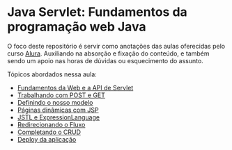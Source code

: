 # Java Servlet: Fundamentos da programação web Java

O foco deste repositório é servir como anotações das aulas oferecidas pelo curso [Alura](https://cursos.alura.com.br/course/servlets-fundamentos-programacao-web-java). Auxiliando na absorção e fixação do conteúdo, e também sendo um apoio nas horas de dúvidas ou esquecimento do assunto.

Tópicos abordados nessa aula:

- [Fundamentos da Web e a API de Servlet](https://github.com/AlanaZUP/Java-Servlet/tree/master/Fundamentos%20da%20Web%20e%20a%20API%20de%20Servlet) 
- [Trabalhando com POST e GET](https://github.com/AlanaZUP/Java-Servlet/tree/master/Trabalhando%20com%20POST%20e%20GET)
- [Definindo o nosso modelo](https://github.com/AlanaZUP/Java-Servlet/tree/master/Definindo%20o%20nosso%20modelo)
- [Páginas dinâmicas com JSP](https://github.com/AlanaZUP/Java-Servlet/tree/master/Paginas%20dinamicas%20com%20JSP)
- [JSTL e ExpressionLanguage](https://github.com/AlanaZUP/Java-Servlet/tree/master/JSTL%20e%20Expression%20Language)
- [Redirecionando o Fluxo](https://github.com/AlanaZUP/Java-Servlet/tree/master/Redirecionando%20o%20Fluxo)
- [Completando o CRUD](https://github.com/AlanaZUP/Java-Servlet/tree/master/Completando%20o%20CRUD)
- [Deploy da aplicação]()